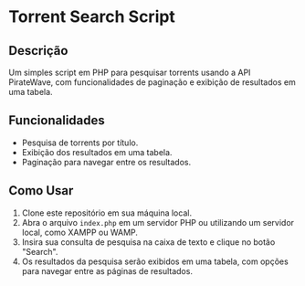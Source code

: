 # Torrent Search Script

## Descrição
Um simples script em PHP para pesquisar torrents usando a API PirateWave, com funcionalidades de paginação e exibição de resultados em uma tabela.

## Funcionalidades
- Pesquisa de torrents por título.
- Exibição dos resultados em uma tabela.
- Paginação para navegar entre os resultados.

## Como Usar
1. Clone este repositório em sua máquina local.
2. Abra o arquivo `index.php` em um servidor PHP ou utilizando um servidor local, como XAMPP ou WAMP.
3. Insira sua consulta de pesquisa na caixa de texto e clique no botão "Search".
4. Os resultados da pesquisa serão exibidos em uma tabela, com opções para navegar entre as páginas de resultados.
